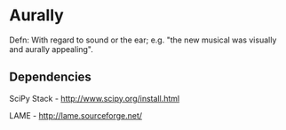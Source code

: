# Aurally

Defn: With regard to sound or the ear; e.g. "the new musical was visually and aurally appealing".

## Dependencies

SciPy Stack - http://www.scipy.org/install.html

LAME - http://lame.sourceforge.net/

